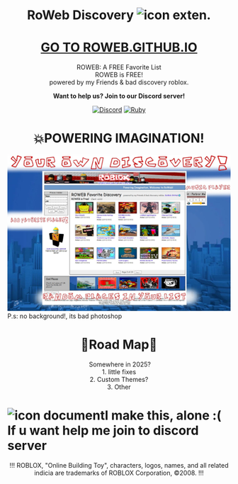 <h1 align="center">RoWeb Discovery <image src='https://github.com/DeMorMr/Default-Discord-Bot/blob/main/.github/assets/icon_ext.svg' alt='icon exten.'> </h1>
<h1 align="center"><a href='https://demormr.github.io/roweb.github.io/'>GO TO ROWEB.GITHUB.IO</a></h1>
<p align="center">
ROWEB: A FREE Favorite List
<br>
ROWEB is FREE!
<br>
powered by my Friends & bad discovery roblox.
</p>
<div align="center">
<b>Want to help us? Join to our Discord server!</b>
<br>
  
<a href='https://discord.gg/yFj4FRFDnp'>![Discord](https://img.shields.io/badge/Discord_Server-3670A0.svg?style=for-the-badge&logo=discord&logoColor=white)</a>
<a href='https://www.donationalerts.com/r/lisichka1236'>![Ruby](https://img.shields.io/badge/Support_Donat_Alerts-%23CC342D.svg?style=for-the-badge&logo=ruby&logoColor=white)</a>
</div>



<div>
<h1 align="center">💥POWERING IMAGINATION!</h1>
<img src='https://github.com/DeMorMr/roweb.github.io/blob/main/data/needable/info.jpg'>
P.s: no background!, its bad photoshop
</div>

<div align="center">
<h1>🔺Road Map🔻</h1>
<img>
Somewhere in 2025?
<br>
 1. little fixes 
<br>
 2. Custom Themes?
<br>
 3. Other
</div>

<h1 aligin='top'><image src="https://github.com/DeMorMr/Default-Discord-Bot/blob/main/.github/assets/icon_document.svg" alt="icon document" width="50">I make this, alone :( If u want help me join to discord server</h1>
<div align="center">!!! ROBLOX, "Online Building Toy", characters, logos, names, and all related indicia are trademarks of ROBLOX Corporation, ©2008. !!!</div>
